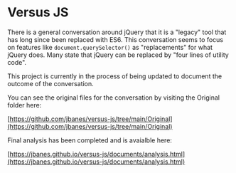 # Versus JS

There is a general conversation around jQuery that it is a "legacy" tool that has long since been replaced with ES6. This conversation seems to focus on features like ```document.querySelector()``` as "replacements" for what jQuery does. Many state that jQuery can be replaced by "four lines of utility code". 

This project is currently in the process of being updated to document the outcome of the conversation.

You can see the original files for the conversation by visiting the Original folder here:

[https://github.com/jbanes/versus-js/tree/main/Original](https://github.com/jbanes/versus-js/tree/main/Original)

Final analysis has been completed and is avaialble here:

[https://jbanes.github.io/versus-js/documents/analysis.html](https://jbanes.github.io/versus-js/documents/analysis.html)

